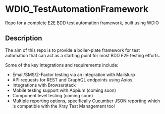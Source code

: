 # WDIO_TestAutomationFramework

Repo for a complete E2E BDD test automation framework, built using WDIO

## Description

The aim of this repo is to provide a boiler-plate framework for test automation that can act as a starting point for most BDD E2E testing efforts.

Some of the key integrations and requirements include:
- Email/SMS/2-Factor testing via an integration with Mailslurp
- API requests for REST and GraphQL endpoints using Axios
- Integrations with Browserstack
- Mobile testing support with Appium (coming soon)
- Component level testing (coming soon)
- Multiple reporting options, specifically Cucumber JSON reporting which is compatible with the Xray Test Management tool




